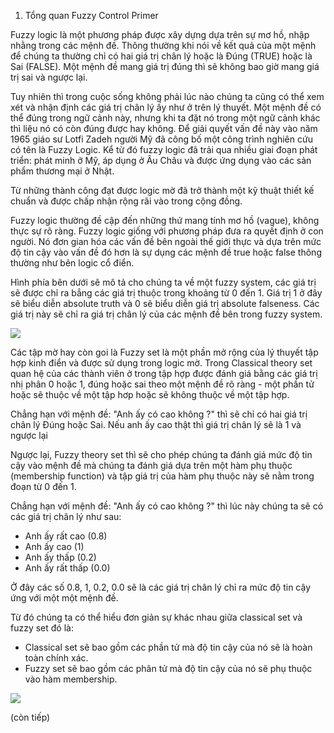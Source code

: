 1. Tổng quan Fuzzy Control Primer

Fuzzy logic là một phương pháp được xây dựng dựa trên sự mơ hồ, nhập nhằng trong các mệnh đề. Thông thường khi nói về kết quả của một mệnh để chúng ta thường chỉ có hai giá trị chân lý hoặc là Đúng (TRUE) hoặc là Sai (FALSE). Một mệnh đề mang giá trị đúng thì sẽ không bao giờ mang giá trị sai và ngược lại.

Tuy nhiên thì trong cuộc sống không phải lúc nào chúng ta cũng có thể xem xét và nhận định các giá trị chân lý ấy như ở trên lý thuyết. Một mệnh đề có thể đúng trong ngữ cảnh này, nhưng khi ta đặt nó trong một ngữ cảnh khác thì liệu nó có còn đúng được hay không. Để giải quyết vấn đề này vào năm 1965 giáo sư Lotfi Zadeh người Mỹ đã công bố một công trình nghiên cứu có tên là Fuzzy Logic. Kể từ đó fuzzy logic đã trải qua nhiều  giai đoạn phát triển: phát minh ở Mỹ, áp dụng ở Âu Châu và được ứng dụng vào các sản phẩm thương mại ở Nhật.

Từ những thành công đạt được logic mờ đã trở thành một kỹ thuật thiết kế chuẩn và được chấp nhận rộng rãi vào trong cộng đồng.

Fuzzy logic thường đề cập đến những thứ mang tính mơ hồ (vague), không thực sự rõ ràng. Fuzzy logic giống với phương pháp đưa ra quyết định ở con người. Nó đơn gian hóa các vấn đề bên ngoài thế giới thực và dựa trên mức độ tin cậy vào vấn đề đó hơn là sự dụng các mệnh đề true hoặc false thông thường như bên logic cổ điển.

Hình phía bên dưới sẽ mô tả cho chúng ta về một fuzzy system, các giá trị sẽ được chỉ ra bẳng các giá trị thuộc trong khoảng từ 0 đến 1. Giá trị 1 ở đây sẽ biểu diễn absolute truth và 0 sẽ biểu diễn giá trị absolute falseness. Các giá trị này sẽ chỉ ra giá trị chân lý của các mệnh đề bên trong fuzzy system.

![](https://images.viblo.asia/6fb8eb7d-a00e-4829-a9e3-505c834edd4c.png)

Các tập mờ hay còn goi là Fuzzy set là một phần mở rộng của lý thuyết tập hợp kinh điển và được sử dụng trong logic mờ. Trong Classical theory set quan hệ của các thành viên ở trong tập hợp được đánh giá bằng các giá trị nhị phân 0 hoặc 1, đúng hoặc sai theo một mệnh đề rõ ràng - một phần tử hoặc sẽ thuộc về một tập hơp hoặc sẽ không thuộc về một tập hợp.

Chẳng hạn với mệnh đề: "Anh ấy có cao không ?" thì sẽ chỉ có hai giá trị chân lý Đúng hoặc Sai. Nếu anh ấy cao thật thì giá trị chân lý sẽ là 1 và ngược lại

Ngược lại, Fuzzy theory set thì sẽ cho phép chúng ta đánh giá mức độ tin cậy vào mệnh đề mà chúng ta đánh giá dựa trên một hàm phụ thuộc (membership function) và tập giá trị của hàm phụ thuộc này sẽ nằm trong đoạn từ 0 đến 1.

Chẳng hạn với mệnh đề: "Anh ấy có cao không ?" thì lúc này chúng ta sẽ có các giá trị chân lý như sau:
* Anh ấy rất cao (0.8)
* Anh ấy cao (1)
* Anh ấy thấp (0.2)
* Anh ấy rất thấp (0.0)

Ở đây các số 0.8, 1, 0.2, 0.0 sẽ là các giá trị chân lý chỉ ra mức độ tin cậy ứng với một một mệnh đề.

Từ đó chúng ta có thể hiểu đơn giản sự khác nhau giữa classical set và fuzzy set đó là:

* Classical set sẽ bao gồm các phần tử mà độ tin cậy của nó sẽ là hoàn toàn chính xác.
* Fuzzy set sẽ bao gồm các phân tử mà độ tin cậy của nó sẽ phụ thuộc vào hàm membership.


![](https://images.viblo.asia/83c9ffd6-1d9f-48b3-a600-0fd837988a61.png)

(còn tiếp)